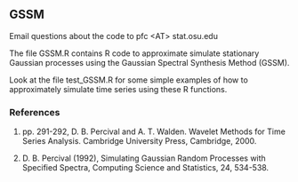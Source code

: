 ## GSSM

Email questions about the code to pfc &lt;AT&gt; stat.osu.edu

The file GSSM.R contains R code to approximate simulate stationary Gaussian
processes using the Gaussian Spectral Synthesis Method (GSSM).

Look at the file test_GSSM.R for some simple examples of how to
approximately simulate time series using these R functions.


### References

1. pp. 291-292, D. B. Percival and A. T. Walden. Wavelet Methods
for Time Series Analysis. Cambridge University Press, Cambridge, 2000.

2. D. B. Percival (1992), Simulating Gaussian Random Processes with
   Specified Spectra, Computing Science and Statistics, 24, 534-538.
